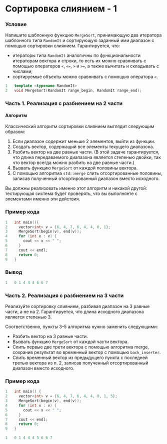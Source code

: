 # Сортировка слиянием - 1

### Условие
 
Напишите шаблонную функцию `MergeSort`, принимающую два итератора шаблонного типа `RandomIt` и сортирующую заданный ими диапазон с помощью сортировки слиянием. Гарантируется, что:

* итераторы типа `RandomIt` аналогичны по функциональности итераторам вектора и строки, то есть их можно сравнивать с помощью операторов `<`, `<=`, `>` и `>=`, а также вычитать и складывать с числами;
* сортируемые объекты можно сравнивать с помощью оператора `<`.

```c++
1   template <typename RandomIt>
2   void MergeSort(RandomIt range_begin, RandomIt range_end);
```

### Часть 1. Реализация с разбиением на 2 части

#### Алгоритм

Классический алгоритм сортировки слиянием выглядит следующим образом:

1) Если диапазон содержит меньше 2 элементов, выйти из функции.
2) Создать вектор, содержащий все элементы текущего диапазона.
3) Разбить вектор на две равные части. (В этой задаче гарантируется, что длина передаваемого диапазона является степенью двойки, так что вектор всегда можно разбить на две равные части.)
4) Вызвать функцию `MergeSort` от каждой половины вектора.
5) С помощью алгоритма `std::merge` слить отсортированные половины, записав полученный отсортированный диапазон вместо исходного.

Вы должны реализовать именно этот алгоритм и никакой другой: тестирующая система будет проверять, что вы выполняете с элементами именно эти действия.

### Пример кода

```c++
1   int main(){
2     vector<int> v = {6, 4, 7, 6, 4, 4, 0, 1};
3     MergeSort(begin(v), end(v));
4     for (int x : v) {
5       cout << x << " ";
6     }
7     cout << endl;
8     return 0;
9   }
```

### Вывод

```objectivec
1   0 1 4 4 4 6 6 7
```

### Часть 2. Реализация с разбиением на 3 части

Реализуйте сортировку слиянием, разбивая диапазон на 3 равные части, а не на 2. Гарантируется, что длина исходного диапазона является степенью 3.

Соответственно, пункты 3–5 алгоритма нужно заменить следующими:

* Разбить вектор на 3 равные части.
* Вызвать функцию `MergeSort` от каждой части вектора.
* Слить первые две трети вектора с помощью алгоритма merge, сохранив результат во временный вектор с помощью `back_inserter`.
* Слить временный вектор из предыдущего пункта с последней третью вектора из п. 2, записав полученный отсортированный диапазон вместо исходного.

### Пример кода

```c++
1   int main() {
2     vector<int> v = {6, 4, 7, 6, 4, 4, 0, 1, 5};
3     MergeSort(begin(v), end(v));
4     for (int x : v) {
5       cout << x << " ";
6     }
7     cout << endl;
8     return 0;
9   }
```

```objectivec
1   0 1 4 4 4 5 6 6 7
```